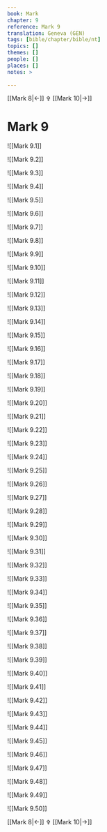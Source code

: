 ```yaml
---
book: Mark
chapter: 9
reference: Mark 9
translation: Geneva (GEN)
tags: [bible/chapter/bible/nt]
topics: []
themes: []
people: []
places: []
notes: >
  
---
```


[[Mark 8|<-]] ✞ [[Mark 10|->]]

# Mark 9

![[Mark 9.1]]

![[Mark 9.2]]

![[Mark 9.3]]

![[Mark 9.4]]

![[Mark 9.5]]

![[Mark 9.6]]

![[Mark 9.7]]

![[Mark 9.8]]

![[Mark 9.9]]

![[Mark 9.10]]

![[Mark 9.11]]

![[Mark 9.12]]

![[Mark 9.13]]

![[Mark 9.14]]

![[Mark 9.15]]

![[Mark 9.16]]

![[Mark 9.17]]

![[Mark 9.18]]

![[Mark 9.19]]

![[Mark 9.20]]

![[Mark 9.21]]

![[Mark 9.22]]

![[Mark 9.23]]

![[Mark 9.24]]

![[Mark 9.25]]

![[Mark 9.26]]

![[Mark 9.27]]

![[Mark 9.28]]

![[Mark 9.29]]

![[Mark 9.30]]

![[Mark 9.31]]

![[Mark 9.32]]

![[Mark 9.33]]

![[Mark 9.34]]

![[Mark 9.35]]

![[Mark 9.36]]

![[Mark 9.37]]

![[Mark 9.38]]

![[Mark 9.39]]

![[Mark 9.40]]

![[Mark 9.41]]

![[Mark 9.42]]

![[Mark 9.43]]

![[Mark 9.44]]

![[Mark 9.45]]

![[Mark 9.46]]

![[Mark 9.47]]

![[Mark 9.48]]

![[Mark 9.49]]

![[Mark 9.50]]

[[Mark 8|<-]] ✞ [[Mark 10|->]]
